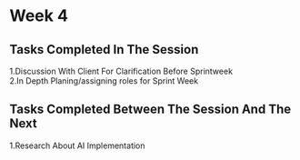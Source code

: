 
# Week 4
## Tasks Completed In The Session
1.Discussion With Client For Clarification Before Sprintweek  
2.In Depth Planing/assigning roles for Sprint Week

## Tasks Completed Between The Session And The Next
1.Research About AI Implementation